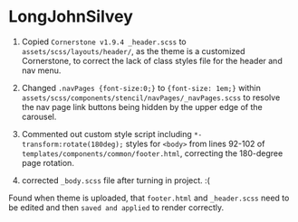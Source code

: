 # LongJohnSilvey

1. Copied `Cornerstone v1.9.4 _header.scss` to `assets/scss/layouts/header/`, as the theme is a customized Cornerstone, to correct the lack of class styles file for the header and nav menu.

2. Changed `.navPages {font-size:0;}` to `{font-size: 1em;}` within `assets/scss/components/stencil/navPages/_navPages.scss` to resolve the nav page link buttons being hidden by the upper edge of the carousel.

3. Commented out custom style script including `*-transform:rotate(180deg);` styles for `<body>`  from lines 92-102 of `templates/components/common/footer.html`, correcting the 180-degree page rotation.

4. corrected `_body.scss` file after turning in project. :(

Found when theme is uploaded, that `footer.html` and `_header.scss` need to be edited and then `saved and applied` to render correctly.
